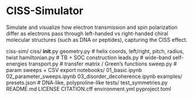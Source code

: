 # CISS-Simulator
Simulate and visualize how electron transmission and spin polarization differ as electrons pass through left-handed vs right-handed chiral molecular structures (such as DNA or peptides), capturing the CISS effect.

ciss-sim/
  ciss/
    __init__.py
    geometry.py        # helix coords, left/right, pitch, radius, twist
    hamiltonian.py     # TB + SOC construction
    leads.py           # wide-band self-energies
    transport.py       # transfer matrix / Green’s functions
    sweep.py           # param sweeps + CSV export
  notebooks/
    01_basic.ipynb
    02_parameter_sweeps.ipynb
    03_disorder_decoherence.ipynb
  examples/
    presets.json       # DNA-like, polyproline-like
  tests/
    test_symmetries.py
  README.md  LICENSE  CITATION.cff  environment.yml  pyproject.toml
